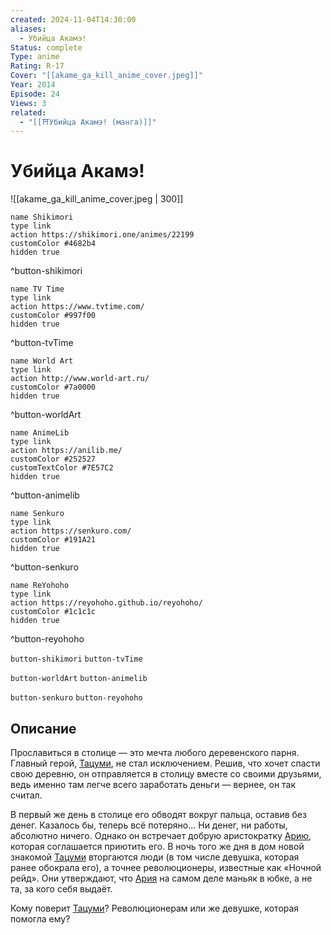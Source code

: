 ```yaml
---
created: 2024-11-04T14:30:00
aliases:
  - Убийца Акамэ!
Status: complete
Type: anime
Rating: R-17
Cover: "[[akame_ga_kill_anime_cover.jpeg]]"
Year: 2014
Episode: 24
Views: 3
related:
  - "[[⛩️Убийца Акамэ! (манга)]]"
---
```


# Убийца Акамэ!

![[akame_ga_kill_anime_cover.jpeg | 300]]

```button
name Shikimori
type link
action https://shikimori.one/animes/22199
customColor #4682b4
hidden true
```
^button-shikimori

```button
name TV Time
type link
action https://www.tvtime.com/
customColor #997f00
hidden true
```
^button-tvTime

```button
name World Art
type link
action http://www.world-art.ru/
customColor #7a0000
hidden true
```
^button-worldArt

```button
name AnimeLib
type link
action https://anilib.me/
customColor #252527
customTextColor #7E57C2
hidden true
```
^button-animelib

```button
name Senkuro
type link
action https://senkuro.com/
customColor #191A21
hidden true
```
^button-senkuro

```button
name ReYohoho
type link
action https://reyohoho.github.io/reyohoho/
customColor #1c1c1c
hidden true
```
^button-reyohoho

`button-shikimori` `button-tvTime`

`button-worldArt` `button-animelib`

`button-senkuro` `button-reyohoho`

## Описание

Прославиться в столице — это мечта любого деревенского парня. Главный герой, [Тацуми](https://shikimori.one/characters/64749-tatsumi), не стал исключением. Решив, что хочет спасти свою деревню, он отправляется в столицу вместе со своими друзьями, ведь именно там легче всего заработать деньги — вернее, он так считал.

В первый же день в столице его обводят вокруг пальца, оставив без денег. Казалось бы, теперь всё потеряно... Ни денег, ни работы, абсолютно ничего. Однако он встречает добрую аристократку [Арию](https://shikimori.one/characters/108745-aria), которая соглашается приютить его. В ночь того же дня в дом новой знакомой [Тацуми](https://shikimori.one/characters/64749-tatsumi) вторгаются люди (в том числе девушка, которая ранее обокрала его), а точнее революционеры, известные как «Ночной рейд». Они утверждают, что [Ария](https://shikimori.one/characters/108745-aria) на самом деле маньяк в юбке, а не та, за кого себя выдаёт.

Кому поверит [Тацуми](https://shikimori.one/characters/64749-tatsumi)? Революционерам или же девушке, которая помогла ему?
